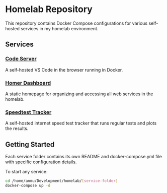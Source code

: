 # Homelab Repository
This repository contains Docker Compose configurations for various self-hosted services in my homelab environment.

## Services
### [Code Server](code-server/)
A self-hosted VS Code in the browser running in Docker.

### [Homer Dashboard](homer-dashboard/)
A static homepage for organizing and accessing all web services in the homelab.

### [Speedtest Tracker](speedtest-tracker/)
A self-hosted internet speed test tracker that runs regular tests and plots the results.

## Getting Started
Each service folder contains its own README and docker-compose.yml file with specific configuration details.

To start any service:

```bash
cd /home/anmu/Development/homelab/[service-folder]
docker-compose up -d
 ```